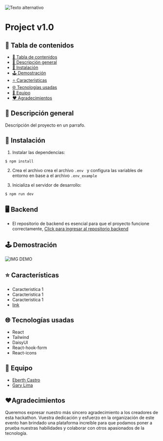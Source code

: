 ![Texto alternativo](https://i.imgur.com/RBrdkHf.jpeg)


# Project v1.0

## 📍 Tabla de contenidos
- [📍 Tabla de contenidos](#📍-Tabla-de-contenidos)
- [📄 Descripción general](#📄-Descripción-general)
- [🔧 Instalación](#Instalación)
- [🕹️ Demostración](#🕹️-Demostración)
- [⭐ Características](#⭐-Características)
- [🌐 Tecnologías usadas](#🌐-Tecnologías-usadas)
- [👥 Equipo](👥-Equipo)
- [❤️ Agradecimientos](❤️-Agradecimientos)
  
## 📄 Descripción general
Descripción del proyecto en un parrafo.


## 🔧 Instalación
 1. Instalar las dependencias:
```
$ npm install
 ```
 2. Crea el archivo crea el archivo ```.env ``` y configura las variables de entorno en base a el archivo ```.env_example```

 3. Inicializa el servidor de desarrollo:
```
$ npm run dev
```
## 🖥️ Backend
- El repositorio de backend es esencial para que el proyecto funcione correctamente, [Click para ingresar al repositorio backend](https://i.imgur.com)

## 🕹️ Demostración
![IMG DEMO](https://)


## ⭐ Características

- Caracteristica 1
- Caracteristica 1
- Caracteristica 1
- [link](#Instalación)


## 🌐 Tecnologías usadas
- React 
- Tailwind
- DaisyUI 
- React-hook-form
- React-icons


## 👥 Equipo
- [Eberth Castro](github.com/EberthCastro)
- [Gary Lima](github.com/GaryHL)

## ❤️Agradecimientos
Queremos expresar nuestro más sincero agradecimiento a los creadores de esta hackathon. Vuestra dedicación y esfuerzo en la organización de este evento han brindado una plataforma increíble para que podamos poner a prueba nuestras habilidades y colaborar con otros apasionados de la tecnología.




